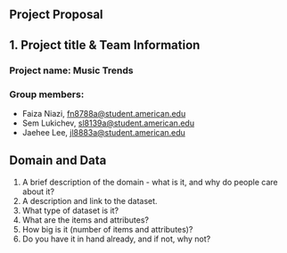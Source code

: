 ## Project Proposal 
## 1. Project title & Team Information
### Project name: Music Trends
### Group members: 
- Faiza Niazi, fn8788a@student.american.edu 
- Sem Lukichev, sl8139a@student.american.edu 
- Jaehee Lee, jl8883a@student.american.edu

## Domain and Data
1. A brief description of the domain - what is it, and why do people care about it?
2. A description and link to the dataset.
3. What type of dataset is it?
4. What are the items and attributes?
5. How big is it (number of items and attributes)?
6. Do you have it in hand already, and if not, why not?
